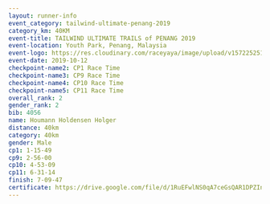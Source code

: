 ```yaml
---
layout: runner-info 
event_category: tailwind-ultimate-penang-2019 
category_km: 40KM 
event-title: TAILWIND ULTIMATE TRAILS of PENANG 2019 
event-location: Youth Park, Penang, Malaysia 
event-logo: https://res.cloudinary.com/raceyaya/image/upload/v1572252513/logo/utop-2019_h9tzys.jpg 
event-date: 2019-10-12 
checkpoint-name2: CP1 Race Time 
checkpoint-name3: CP9 Race Time 
checkpoint-name4: CP10 Race Time 
checkpoint-name5: CP11 Race Time 
overall_rank: 2
gender_rank: 2
bib: 4056
name: Houmann Holdensen Holger
distance: 40km
category: 40km
gender: Male
cp1: 1-15-49
cp9: 2-56-00
cp10: 4-53-09
cp11: 6-31-14
finish: 7-09-47
certificate: https://drive.google.com/file/d/1RuEFwlNS0qA7ceGsQAR1DPZInpYfE9Tk/view?usp=sharing
---
```

